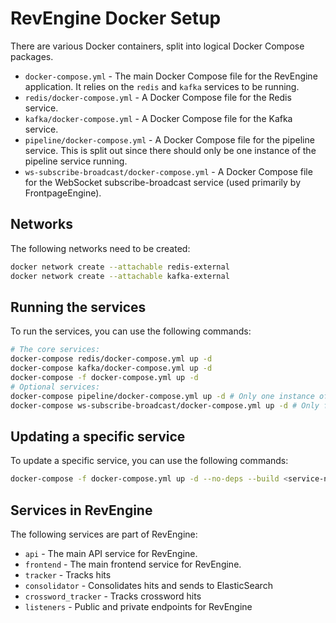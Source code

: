 # RevEngine Docker Setup

There are various Docker containers, split into logical Docker Compose packages.

- `docker-compose.yml` - The main Docker Compose file for the RevEngine application. It relies on the `redis` and `kafka` services to be running.
- `redis/docker-compose.yml` - A Docker Compose file for the Redis service.
- `kafka/docker-compose.yml` - A Docker Compose file for the Kafka service.
- `pipeline/docker-compose.yml` - A Docker Compose file for the pipeline service. This is split out since there should only be one instance of the pipeline service running.
- `ws-subscribe-broadcast/docker-compose.yml` - A Docker Compose file for the WebSocket subscribe-broadcast service (used primarily by FrontpageEngine).

## Networks

The following networks need to be created:
```bash
docker network create --attachable redis-external
docker network create --attachable kafka-external
```

## Running the services

To run the services, you can use the following commands:

```bash
# The core services:
docker-compose redis/docker-compose.yml up -d
docker-compose kafka/docker-compose.yml up -d
docker-compose -f docker-compose.yml up -d
# Optional services:
docker-compose pipeline/docker-compose.yml up -d # Only one instance of this should be running
docker-compose ws-subscribe-broadcast/docker-compose.yml up -d # Only for FrontpageEngine
```
## Updating a specific service

To update a specific service, you can use the following commands:

```bash
docker-compose -f docker-compose.yml up -d --no-deps --build <service-name>
```

## Services in RevEngine

The following services are part of RevEngine:
- `api` - The main API service for RevEngine.
- `frontend` - The main frontend service for RevEngine.
- `tracker` - Tracks hits
- `consolidator` - Consolidates hits and sends to ElasticSearch
- `crossword_tracker` - Tracks crossword hits
- `listeners` - Public and private endpoints for RevEngine